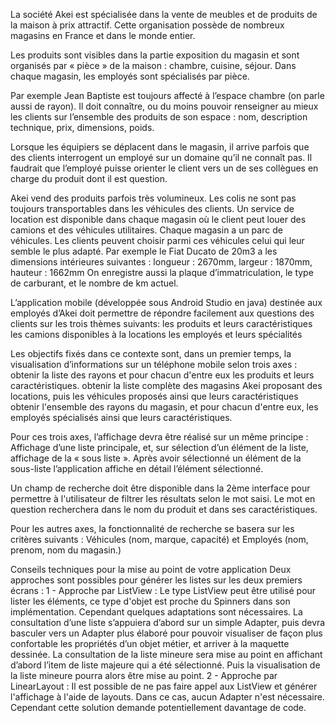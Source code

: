 La société Akei est spécialisée dans la vente de meubles et de produits de la maison à prix attractif. Cette organisation possède de nombreux magasins en France et dans le monde entier. 

Les produits sont visibles dans la partie exposition du magasin et sont organisés par « pièce » de la maison : chambre,  cuisine,  séjour. Dans chaque magasin, les employés sont spécialisés par pièce.

Par exemple Jean Baptiste est toujours affecté à l’espace chambre (on parle aussi de rayon). Il doit connaître, ou du moins pouvoir renseigner au mieux les clients sur l’ensemble des produits de son espace :  nom, description technique, prix, dimensions, poids.

Lorsque les équipiers se déplacent dans le magasin, il arrive parfois que des clients interrogent un employé sur un domaine qu’il ne connaît pas. Il faudrait que l’employé puisse orienter le client vers un de ses collègues en charge du produit dont il est question.

Akei vend des produits parfois très volumineux. Les colis ne sont pas toujours transportables dans les véhicules des clients. 
Un service de location est disponible dans chaque magasin où le client peut louer des camions et des véhicules utilitaires. 
Chaque magasin a un parc de véhicules. Les clients peuvent choisir parmi ces véhicules celui qui leur semble le plus adapté.
Par exemple le Fiat Ducato de 20m3 a les dimensions intérieures suivantes : longueur : 2670mm, largeur : 1870mm, hauteur : 1662mm 
On enregistre aussi la plaque d’immatriculation, le type de carburant, et le nombre de km actuel.

L’application mobile (développée sous Android Studio en java) destinée aux employés d’Akei doit permettre de répondre facilement aux questions des clients sur les trois thèmes suivants: 
les produits et leurs caractéristiques
les camions disponibles à la locations
les employés et leurs spécialités

Les objectifs fixés dans ce contexte sont, dans un premier temps, la visualisation d’informations sur un téléphone mobile selon trois axes :
obtenir la liste des rayons et pour chacun d'entre eux les produits et leurs caractéristiques.
obtenir la liste complète des magasins Akei proposant des locations, puis les véhicules proposés ainsi que leurs caractéristiques
obtenir l'ensemble des rayons du magasin, et pour chacun d'entre eux, les employés spécialisés ainsi que leurs caractéristiques.

Pour ces trois axes, l’affichage devra être réalisé sur un même principe :
Affichage d’une liste principale, et, sur sélection d’un élément de la liste, affichage de la « sous liste ». 
Après avoir sélectionné un élément de la sous-liste l’application affiche en détail l’élément sélectionné. 

Un champ de recherche doit être disponible dans la 2ème interface pour permettre à l'utilisateur de filtrer les résultats selon le mot saisi. Le mot en question recherchera dans le nom du produit et dans ses caractéristiques.

Pour les autres axes, la fonctionnalité de recherche se basera sur les critères suivants : Véhicules (nom, marque, capacité) et Employés (nom, prenom, nom du magasin.)

Conseils techniques pour la mise au point de votre application
Deux approches sont possibles pour générer les listes sur les deux premiers écrans : 
1 - Approche par ListView : 
Le type ListView peut être utilisé pour lister les éléments, ce type d'objet est proche du Spinners dans son implémentation. Cependant quelques adaptations sont nécessaires.
La consultation d’une liste s’appuiera d’abord sur un simple Adapter, puis devra basculer vers un Adapter plus élaboré pour pouvoir visualiser de façon plus confortable les propriétés d’un objet métier, et arriver à la maquette dessinée. 
La consultation de la liste mineure sera mise au point en affichant d’abord l’item de liste majeure qui a été sélectionné. Puis la visualisation de la liste mineure pourra alors être mise au point. 
2 - Approche par LinearLayout : 
Il est possible de ne pas faire appel aux ListView et générer l'affichage à l'aide de layouts. Dans ce cas, aucun Adapter n'est nécessaire. Cependant cette solution demande potentiellement davantage de code.

